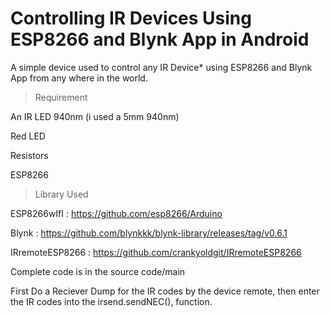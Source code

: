 # Controlling IR Devices Using ESP8266 and Blynk App in Android

A simple device used to control any IR Device* using ESP8266 and Blynk App from any where in the world.

> Requirement

An IR LED 940nm (i used a 5mm 940nm)

Red LED

Resistors

ESP8266

> Library Used

ESP8266wIfI : https://github.com/esp8266/Arduino

Blynk : https://github.com/blynkkk/blynk-library/releases/tag/v0.6.1

IRremoteESP8266 : https://github.com/crankyoldgit/IRremoteESP8266

Complete code is in the source code/main

First Do a Reciever Dump for the IR codes by the device remote, then enter the IR codes into the irsend.sendNEC(), function.

